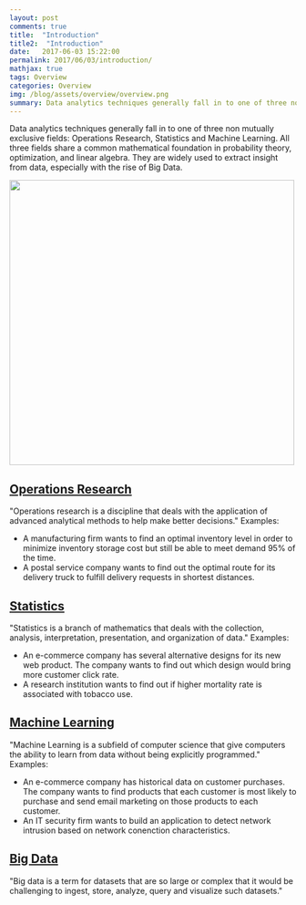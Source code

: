 ```yaml
---
layout: post
comments: true
title:  "Introduction"
title2:  "Introduction"
date:   2017-06-03 15:22:00
permalink: 2017/06/03/introduction/
mathjax: true
tags: Overview
categories: Overview
img: /blog/assets/overview/overview.png
summary: Data analytics techniques generally fall in to one of three non mutually exclusive fields...
---
```


Data analytics techniques generally fall in to one of three non mutually exclusive fields: Operations Research, Statistics and Machine Learning. All three fields share a common mathematical foundation in probability theory, optimization, and linear algebra. They are widely used to extract insight from data, especially with the rise of Big Data.
<div class="imgcap">
<div >
    <img src="/blog/assets/overview/overview.png" width = "500">
</div>
</div>

## [Operations Research](/blog/2017/06/28/overview-operations-research/)
"Operations research is a discipline that deals with the application of advanced analytical methods to help make better decisions."
Examples:
* A manufacturing firm wants to find an optimal inventory level in order to minimize inventory storage cost but still be able to meet demand 95% of the time.
* A postal service company wants to find out the optimal route for its delivery truck to fulfill delivery requests in shortest distances.

## [Statistics](/blog/2017/06/28/overview-statistics/)
"Statistics is a branch of mathematics that deals with the collection, analysis, interpretation, presentation, and organization of data."
Examples:
* An e-commerce company has several alternative designs for its new web product. The company wants to find out which design would bring more customer click rate.
* A research institution wants to find out if higher mortality rate is associated with tobacco use.

## [Machine Learning](/blog/2017/06/05/overview-machine-learning/)
"Machine Learning is a subfield of computer science that give computers the ability to learn from data without being explicitly programmed."
Examples:
* An e-commerce company has historical data on customer purchases. The company wants to find products that each customer is most likely to purchase and send email marketing on those products to each customer. 
* An IT security firm wants to build an application to detect network intrusion based on network conenction characteristics.

## [Big Data](/blog/2017/06/28/overview-big-data/)
"Big data is a term for datasets that are so large or complex that it would be challenging to ingest, store, analyze, query and visualize such datasets."
